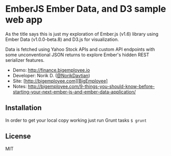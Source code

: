 EmberJS Ember Data, and D3 sample web app
==========================================
As the title says this is just my exploration of Ember.js (v1.6) library using 
Ember Data (v1.0.0-beta.8) and D3.js for visualization. 

Data is fetched using Yahoo Stock APIs and custom API endpoints with some 
unconventional JSON returns to explore Ember's hidden REST serializer features.

+ Demo: http://finance.bigemployee.io
+ Developer: Norik D. ([@NorikDavtian])
+ Site: [http://bigemployee.com][BigEmployee]
+ Notes: http://bigemployee.com/9-things-you-should-know-before-starting-your-next-ember-js-and-ember-data-application/

Installation
-------------------------------------------------------------------
In order to get your local copy working just run Grunt tasks `$ grunt`

License
-------------------------------------------------------------------
MIT

[BigEmployee]: http://bigemployee.com
[@NorikDavtian]: http://twitter.com/NorikDavtian